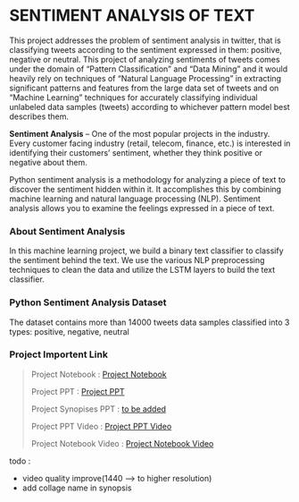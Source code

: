 
#  SENTIMENT ANALYSIS OF TEXT
This project addresses the problem of sentiment analysis in twitter, that is classifying tweets according to the sentiment expressed in them: positive, negative or neutral. This project of analyzing sentiments of tweets comes under the domain of “Pattern Classification” and “Data Mining” and it would heavily rely on techniques of “Natural Language Processing” in extracting significant patterns and features from the large data set of tweets and on “Machine Learning” techniques for accurately classifying individual unlabeled data samples (tweets) according to whichever pattern model best describes them.

**Sentiment Analysis**  – One of the most popular projects in the industry. Every customer facing industry (retail, telecom, finance, etc.) is interested in identifying their customers’ sentiment, whether they think positive or negative about them.

Python sentiment analysis is a methodology for analyzing a piece of text to discover the sentiment hidden within it. It accomplishes this by combining machine learning and natural language processing (NLP). Sentiment analysis allows you to examine the feelings expressed in a piece of text.

### About Sentiment Analysis

In this machine learning project, we build a binary text classifier to classify the sentiment behind the text. We use the various NLP preprocessing techniques to clean the data and utilize the LSTM layers to build the text classifier.

### Python Sentiment Analysis Dataset

The dataset contains more than 14000 tweets data samples classified into 3 types: positive, negative, neutral

### Project Importent Link

> Project Notebook : [Project Notebook](https://colab.research.google.com/drive/1p8FTMqONkQ4louPkOcjqJwm7B31QO3JL?usp=sharing)
> 
> Project  PPT : [Project PPT](https://docs.google.com/presentation/d/1fEQ5Qm4IHRWeRgO40Ig7CRL5zZlh-oQu1DnG0sEirzM/edit?usp=sharing)
> 
> Project Synopises PPT : [to be added]()
> 
> Project PPT Video : [Project PPT Video](https://youtu.be/9FzNJukg_fg)
> 
> Project Notebook Video : [Project Notebook Video](https://youtu.be/9FzNJukg_fg)


todo : 
* video quality improve(1440 --> to higher resolution)
* add collage name in synopsis



